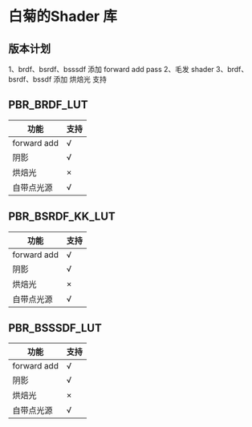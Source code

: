 # 白菊的Shader 库

## 版本计划
1、brdf、bsrdf、bsssdf 添加 forward add pass
2、毛发 shader
3、brdf、bsrdf、bssdf 添加 烘焙光 支持

## PBR_BRDF_LUT

| 功能 | 支持 |
| --- | --- |
| forward add | √ |
| 阴影 | √ |
| 烘焙光 | × |
| 自带点光源 | √ |

## PBR_BSRDF_KK_LUT
| 功能 | 支持 |
| --- | --- |
| forward add | √ |
| 阴影 | √ |
| 烘焙光 | × |
| 自带点光源 | √ |

## PBR_BSSSDF_LUT
| 功能 | 支持 |
| --- | --- |
| forward add | √ |
| 阴影 | √ |
| 烘焙光 | × |
| 自带点光源 | √ |
